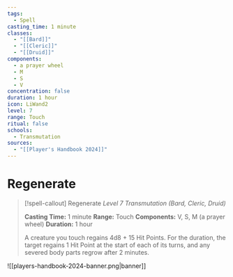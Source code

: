 ```yaml
---
tags:
  - Spell
casting_time: 1 minute
classes:
  - "[[Bard]]"
  - "[[Cleric]]"
  - "[[Druid]]"
components:
  - a prayer wheel
  - M
  - S
  - V
concentration: false
duration: 1 hour
icon: LiWand2
level: 7
range: Touch
ritual: false
schools:
  - Transmutation
sources:
  - "[[Player's Handbook 2024]]"
---
```


# Regenerate

>[!spell-callout] Regenerate
>_Level 7 Transmutation (Bard, Cleric, Druid)_
>
>**Casting Time:** 1 minute
>**Range:** Touch
>**Components:** V, S, M (a prayer wheel)
>**Duration:** 1 hour
>
>A creature you touch regains 4d8 + 15 Hit Points. For the duration, the target regains 1 Hit Point at the start of each of its turns, and any severed body parts regrow after 2 minutes.


![[players-handbook-2024-banner.png|banner]]
